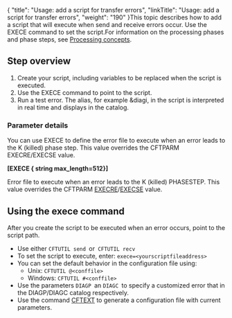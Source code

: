 {
    "title": "Usage: add a script for transfer errors",
    "linkTitle": "Usage: add a script for transfer errors",
    "weight": "190"
}This topic describes how to add a script that will execute when send and receive errors occur. Use the EXECE command to set the script.For information on the processing phases and phase steps, see [Processing concepts](../../phase_and_phasestep).

Step overview
-------------

1. Create your script, including variables to be replaced when the script is executed.
1. Use the EXECE command to point to the script.
1. Run a test error. The alias, for example &diagi, in the script is interpreted in real time and displays in the catalog.

### Parameter details

You can use EXECE to define the error file to execute when an error leads to the K (killed) phase step. This value overrides the CFTPARM EXECRE/EXECSE value.

****[EXECE { string max_length=512}]****

Error file to execute when an error leads to the K (killed) PHASESTEP. This value overrides the CFTPARM [EXECRE](../../../c_intro_userinterfaces/command_summary/parameter_intro/execre)/[EXECSE](../../../c_intro_userinterfaces/command_summary/parameter_intro/execse) value.

Using the exece command
-----------------------

After you create the script to be executed when an error occurs, point to the script path.

- Use either `CFTUTIL send `or` CFTUTIL recv`
- To set the script to execute, enter: `exece=<yourscriptfileaddress>`
- You can set the default behavior in the configuration file using:
    -   Unix: `CFTUTIL @<conffile>`
    -   Windows: `CFTUTIL #<conffile> `
- Use the parameters `DIAGP `an `DIAGC `to specify a customized error that in the DIAGP/DIAGC catalog respectively.
- Use the command [CFTEXT](../../../c_intro_userinterfaces/about_cftutil/configuring_cft_start_here/cftext_command) to generate a configuration file with current parameters.
